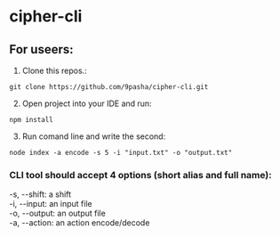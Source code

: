 # cipher-cli

## For useers:
1. Clone this repos.:
```
git clone https://github.com/9pasha/cipher-cli.git
```
2. Open project into your IDE and run:
```
npm install
```
3. Run comand line and write the second:
```
node index -a encode -s 5 -i "input.txt" -o "output.txt"
```
### CLI tool should accept 4 options (short alias and full name):

-s, --shift: a shift\
-i, --input: an input file\
-o, --output: an output file\
-a, --action: an action encode/decode
